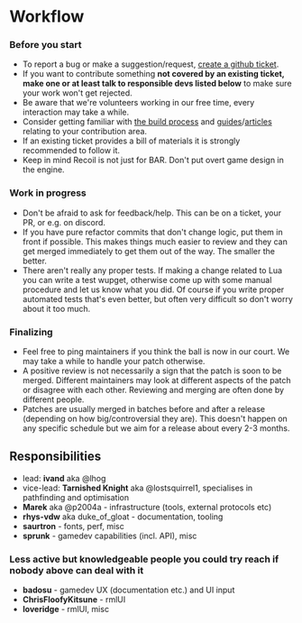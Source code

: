 # Workflow

### Before you start
* To report a bug or make a suggestion/request, [create a github ticket](https://github.com/beyond-all-reason/RecoilEngine/issues/new/choose).
* If you want to contribute something **not covered by an existing ticket, make one or at least talk to responsible devs listed below** to make sure your work won't get rejected.
* Be aware that we're volunteers working in our free time, every interaction may take a while.
* Consider getting familiar with [the build process](https://beyond-all-reason.github.io/RecoilEngine/development) and [guides](https://beyond-all-reason.github.io/RecoilEngine/guides)/[articles](https://beyond-all-reason.github.io/RecoilEngine/articles) relating to your contribution area.
* If an existing ticket provides a bill of materials it is strongly recommended to follow it.
* Keep in mind Recoil is not just for BAR. Don't put overt game design in the engine.

### Work in progress
* Don't be afraid to ask for feedback/help. This can be on a ticket, your PR, or e.g. on discord.
* If you have pure refactor commits that don't change logic, put them in front if possible. This makes things much easier to review and they can get merged immediately to get them out of the way. The smaller the better.
* There aren't really any proper tests. If making a change related to Lua you can write a test wupget, otherwise come up with some manual procedure and let us know what you did. Of course if you write proper automated tests that's even better, but often very difficult so don't worry about it too much.

[comment]: # (* Follow Recoil development philosophy. // FIXME would need an article and not everybody even agrees on details there)

### Finalizing
* Feel free to ping maintainers if you think the ball is now in our court. We may take a while to handle your patch otherwise.
* A positive review is not necessarily a sign that the patch is soon to be merged. Different maintainers may look at different aspects of the patch or disagree with each other. Reviewing and merging are often done by different people.
* Patches are usually merged in batches before and after a release (depending on how big/controversial they are). This doesn't happen on any specific schedule but we aim for a release about every 2-3 months.

## Responsibilities
* lead: **ivand** aka @lhog
* vice-lead: **Tarnished Knight** aka @lostsquirrel1, specialises in pathfinding and optimisation
* **Marek** aka @p2004a - infrastructure (tools, external protocols etc)
* **rhys-vdw** aka duke_of_gloat - documentation, tooling
* **saurtron** - fonts, perf, misc
* **sprunk** - gamedev capabilities (incl. API), misc

### Less active but knowledgeable people you could try reach if nobody above can deal with it
* **badosu** - gamedev UX (documentation etc.) and UI input
* **ChrisFloofyKitsune** - rmlUI
* **loveridge** - rmlUI, misc
